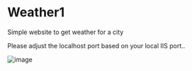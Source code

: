 # Weather1
Simple website to get weather for a city

Please adjust the localhost port based on your local IIS port..


![image](https://user-images.githubusercontent.com/32530505/158427066-177272bf-ec8f-44af-abcd-e30e7f8e89e6.png)

